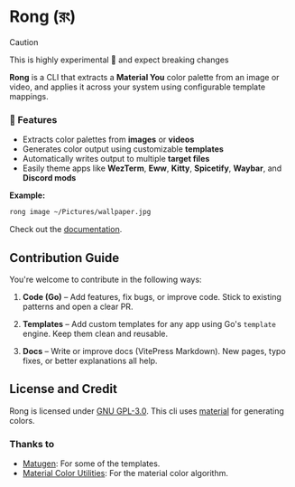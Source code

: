 # Rong (রং)

> [!CAUTION]
> This is highly experimental 🧪 and expect breaking changes

**Rong** is a CLI that extracts a **Material You** color palette from an image or
video, and applies it across your system using configurable template mappings.

### 🎨 Features

- Extracts color palettes from **images** or **videos**
- Generates color output using customizable **templates**
- Automatically writes output to multiple **target files**
- Easily theme apps like **WezTerm**, **Eww**, **Kitty**, **Spicetify**, **Waybar**,
  and **Discord mods**

**Example:**

```sh
rong image ~/Pictures/wallpaper.jpg
```

Check out the [documentation](https://nadim147c.github.io/rong).

## Contribution Guide

You're welcome to contribute in the following ways:

1. **Code (Go)** – Add features, fix bugs, or improve code. Stick to existing patterns and open a clear PR.

2. **Templates** – Add custom templates for any app using Go's `template` engine. Keep them clean and reusable.

3. **Docs** – Write or improve docs (VitePress Markdown). New pages, typo fixes, or better explanations all help.

## License and Credit

Rong is licensed under [GNU GPL-3.0](./LICENSE). This cli uses [material](https://github.com/Nadim147c/material)
for generating colors.

### Thanks to

- [Matugen](https://github.com/InioX/matugen-themes/): For some of the templates.
- [Material Color Utilities](https://github.com/material-foundation/material-color-utilities): For the material color algorithm.
